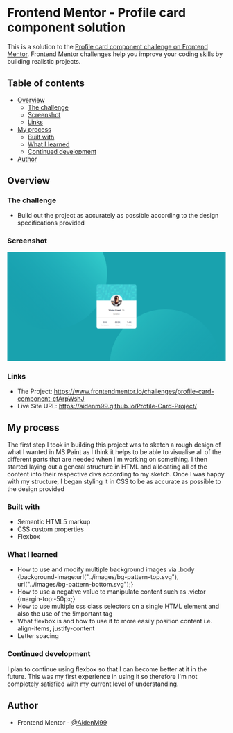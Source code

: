 # Frontend Mentor - Profile card component solution

This is a solution to the [Profile card component challenge on Frontend Mentor](https://www.frontendmentor.io/challenges/profile-card-component-cfArpWshJ). Frontend Mentor challenges help you improve your coding skills by building realistic projects. 

## Table of contents

- [Overview](#overview)
  - [The challenge](#the-challenge)
  - [Screenshot](#screenshot)
  - [Links](#links)
- [My process](#my-process)
  - [Built with](#built-with)
  - [What I learned](#what-i-learned)
  - [Continued development](#continued-development)
- [Author](#author)


## Overview

### The challenge

- Build out the project as accurately as possible according to the design specifications provided

### Screenshot

![](./Solution.png)

### Links

- The Project: https://www.frontendmentor.io/challenges/profile-card-component-cfArpWshJ
- Live Site URL: https://aidenm99.github.io/Profile-Card-Project/

## My process

The first step I took in building this project was to sketch a rough design of what I wanted in MS Paint as I think it helps to be able to visualise all of the different
parts that are needed when I'm working on something. I then started laying out a general structure in HTML and allocating all of the content into their respective divs
according to my sketch. Once I was happy with my structure, I began styling it in CSS to be as accurate as possible to the design provided

### Built with

- Semantic HTML5 markup
- CSS custom properties
- Flexbox

### What I learned

- How to use and modify multiple background images via .body {background-image:url("../images/bg-pattern-top.svg"), url("../images/bg-pattern-bottom.svg");}
- How to use a negative value to manipulate content such as .victor {margin-top:-50px;}
- How to use multiple css class selectors on a single HTML element and also the use of the !important tag
- What flexbox is and how to use it to more easily position content i.e. align-items, justify-content
- Letter spacing

### Continued development

I plan to continue using flexbox so that I can become better at it in the future. This was my first experience in using it so therefore I'm not completely satisfied with 
my current level of understanding.

## Author

- Frontend Mentor - [@AidenM99](https://www.frontendmentor.io/profile/AidenM99)

